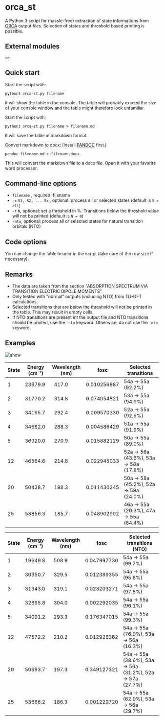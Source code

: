 # orca_st
A Python 3 script for (hassle-free) extraction of state informations from [ORCA](https://orcaforum.kofo.mpg.de) 
output files. Selection of states and threshold based printing is possible.

## External modules
 `re` 
 
## Quick start
 Start the script with:
```console
python3 orca-st.py filename
```
it will show the table in the console. The table will probably exceed the size of
your console window and the table might therefore look unfamiliar.

Start the script with:
```console
python3 orca-st.py filename > filename.md
```
it will save the table in markdown format.

Convert markdown to docx:
(Install [PANDOC](https://pandoc.org) first.)
```console
pandoc filename.md > filename.docx
```
This will convert the markdown file to a docx file. Open it with your favorite
word processor.

## Command-line options
- `filename` , required: filename
- `-s` `S1, S2, ... Sx` , optional: process all or selected states (default is `S = all`)
- `-t` `N`, optional: set a threshold in %. Transitions below the threshold value will not be printed (default is `N = 0`)
- `-nto`, optional: process all or selected states for natural transition orbitals (NTO)

## Code options
You can change the table header in the script (take care of the row size if necessary). 

## Remarks
- The data are taken from the section "ABSORPTION SPECTRUM VIA TRANSITION ELECTRIC DIPOLE MOMENTS".
- Only tested with "normal" outputs (including NTO) from TD-DFT calculations.
- Selected transitions that are below the threshold will not be printed in the table. This may result in empty cells.
- If NTO transitions are present int the output file and NTO transitions should be printed, use the `-nto` keyword. 
Otherwise, do not use the `-nto` keyword.

## Examples
![show](/examples/show-use2.gif)

| State | Energy (cm⁻¹) | Wavelength (nm) | fosc         | Selected transitions                  |
|-------|---------------|-----------------|--------------|---------------------------------------|
|     1 |       23979.9 |           417.0 |  0.010256887 | 54a -> 55a (92.2%)                    |
|     2 |       31770.2 |           314.8 |  0.074054821 | 53a -> 55a (94.9%)                    |
|     3 |       34195.7 |           292.4 |  0.009570330 | 52a -> 55a (92.5%)                    |
|     4 |       34682.0 |           288.3 |  0.004586429 | 51a -> 55a (91.9%)                    |
|     5 |       36920.0 |           270.9 |  0.015882129 | 50a -> 55a (89.0%)                    |
|    12 |       46564.6 |           214.8 |  0.022945033 | 52a -> 56a (43.6%), 53a -> 58a (17.8%)|
|    20 |       50438.7 |           198.3 |  0.011430245 | 50a -> 58a (45.2%), 52a -> 59a (24.0%)|
|    25 |       53856.3 |           185.7 |  0.048902902 | 46a -> 55a (20.3%), 47a -> 55a (64.4%)|


| State | Energy (cm⁻¹) | Wavelength (nm) | fosc         | Selected transitions (NTO)                                |
|-------|---------------|-----------------|--------------|-----------------------------------------------------------|
|     1 |       19649.8 |           508.9 |  0.047997730 | 54a -> 55a (99.7%)                                        |
|     2 |       30350.7 |           329.5 |  0.012389355 | 54a -> 55a (95.8%)                                        |
|     3 |       31343.0 |           319.1 |  0.023203271 | 54a -> 55a (97.5%)                                        |
|     4 |       32895.8 |           304.0 |  0.002292035 | 54a -> 55a (96.1%)                                        |
|     5 |       34091.2 |           293.3 |  0.176347015 | 54a -> 55a (99.3%)                                        |
|    12 |       47572.2 |           210.2 |  0.012926362 | 54a -> 55a (76.0%), 53a -> 56a (16.3%)                    |
|    20 |       50693.7 |           197.3 |  0.349127321 | 54a -> 55a (38.6%), 53a -> 56a (31.2%), 52a -> 57a (27.7%)|
|    25 |       53666.2 |           186.3 |  0.001229720 | 54a -> 55a (62.0%), 53a -> 56a (29.7%)                    |
